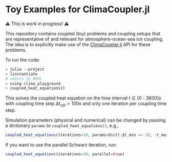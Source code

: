 # Toy Examples for ClimaCoupler.jl

⚠️ This is work in progress! ⚠️

This repository contains coupled (toy) problems and coupling setups that are representative of and relevant for atmosphere-ocean-sea ice coupling.
The idea is to explicitly make use of the [ClimaCoupler.jl](https://github.com/CliMA/ClimaCoupler.jl) API for these problems.

To run the code:
```bash
> julia --project
> ]instantiate
# return to REPL
> using clima_playground
> coupled_heat_equations()
```
This solves the coupled heat equation on the time interval $t\in[0:3600] s$ with coupling time step $\Delta t_{cpl}=100 s$ and only one iteration per coupling time step.

Simulation parameters (physical and numerical) can be changed by passing a dictionary `params` to `coupled_heat_equations()`, e.g.,
```julia
coupled_heat_equations(iterations=10, params=Dict(:Δt_min => 10, :t_max => 1000, :Δt_cpl => 1000, :boundary_mapping => "mean"))
```

If you want to use the parallel Schwarz iteration, run:
```julia
coupled_heat_equations(iterations=10, parallel=true)
```
